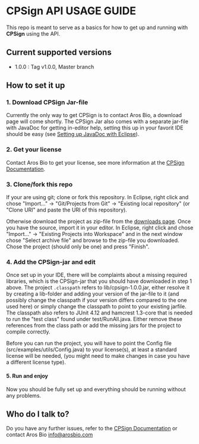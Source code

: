 # CPSign API USAGE GUIDE #

This repo is meant to serve as a basics for how to get up and running with **CPSign** using the API. 

## Current supported versions ##
- 1.0.0 : Tag v1.0.0, Master branch

## How to set it up ##

### 1. Download CPSign Jar-file
Currently the only way to get CPSign is to contact Aros Bio, a download page will come shortly. The CPSign Jar also comes with a separate jar-file with JavaDoc for getting in-editor help, setting this up in your favorit IDE should be easy (see [Setting up JavaDoc with Eclipse](http://cpsign-docs.genettasoft.com/sections/javadoc_setup.html)).

### 2. Get your license
Contact Aros Bio to get your license, see more information at the [CPSign Documentation](http://cpsign-docs.genettasoft.com/sections/license.html). 

### 3. Clone/fork this repo
If your are using git; clone or fork this repository. In Eclipse, right click and chose "Import..." -> "Git/Projects from Git" -> "Existing local repository" (or "Clone URI" and paste the URI of this repository). 

Otherwise download the project as zip-file from the [downloads page](https://bitbucket.org/genettasoft/cpsign-examples/downloads). Once you have the source, import it in your editor. In Eclipse, right click and chose "Import..." -> "Existing Projects into Workspace" and in the next window chose "Select archive file" and browse to the zip-file you downloaded. Chose the project (should only be one) and press "Finish".

### 4. Add the CPSign-jar and edit 
Once set up in your IDE, there will be complaints about a missing required libraries, which is the CPSign-jar that you should have downloaded in step 1 above. The project `.classpath` refers to lib/cpsign-1.0.0.jar, either resolve it by creating a lib-folder and adding your version of the jar-file to it (and possibly change the classpath if your version differs compared to the one used here) or simply change the classpath to point to your existing jarfile. 
The classpath also refers to JUnit 4.12 and hamcrest 1.3-core that is needed to run the "test class" found under test/RunAll.java. Either remove these references from the class path or add the missing jars for the project to compile correctly. 

Before you can run the project, you will have to point the Config file (src/examples/utils/Config.java) to your license(s), at least a standard license will be needed, (you might need to make changes in case you have a different license type). 

#### 5. Run and enjoy
Now you should be fully set up and everything should be running without any problems. 


## Who do I talk to? ##
Do you have any further issues, refer to the [CPSign Documentation](http://cpsign-docs.genettasoft.com/index.html) or contact Aros Bio info@arosbio.com